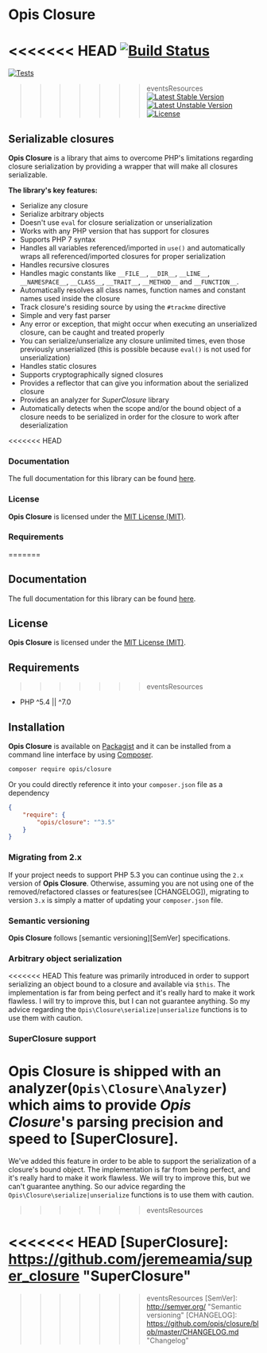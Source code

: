 Opis Closure
====================
<<<<<<< HEAD
[![Build Status](https://travis-ci.org/opis/closure.png)](https://travis-ci.org/opis/closure)
=======
[![Tests](https://github.com/opis/closure/workflows/Tests/badge.svg)](https://github.com/opis/closure/actions)
>>>>>>> eventsResources
[![Latest Stable Version](https://poser.pugx.org/opis/closure/v/stable.png)](https://packagist.org/packages/opis/closure)
[![Latest Unstable Version](https://poser.pugx.org/opis/closure/v/unstable.png)](https://packagist.org/packages/opis/closure)
[![License](https://poser.pugx.org/opis/closure/license.png)](https://packagist.org/packages/opis/closure)

Serializable closures
---------------------
**Opis Closure** is a library that aims to overcome PHP's limitations regarding closure
serialization by providing a wrapper that will make all closures serializable. 

**The library's key features:**

- Serialize any closure
- Serialize arbitrary objects
- Doesn't use `eval` for closure serialization or unserialization
- Works with any PHP version that has support for closures
- Supports PHP 7 syntax
- Handles all variables referenced/imported in `use()` and automatically wraps all referenced/imported closures for
proper serialization
- Handles recursive closures
- Handles magic constants like `__FILE__`, `__DIR__`, `__LINE__`, `__NAMESPACE__`, `__CLASS__`,
`__TRAIT__`, `__METHOD__` and `__FUNCTION__`.
- Automatically resolves all class names, function names and constant names used inside the closure
- Track closure's residing source by using the `#trackme` directive
- Simple and very fast parser
- Any error or exception, that might occur when executing an unserialized closure, can be caught and treated properly
- You can serialize/unserialize any closure unlimited times, even those previously unserialized
(this is possible because `eval()` is not used for unserialization)
- Handles static closures
- Supports cryptographically signed closures
- Provides a reflector that can give you information about the serialized closure
- Provides an analyzer for *SuperClosure* library
- Automatically detects when the scope and/or the bound object of a closure needs to be serialized
in order for the closure to work after deserialization

<<<<<<< HEAD
### Documentation

The full documentation for this library can be found [here][documentation].

### License

**Opis Closure** is licensed under the [MIT License (MIT)][license].

### Requirements
=======
## Documentation

The full documentation for this library can be found [here][documentation].

## License

**Opis Closure** is licensed under the [MIT License (MIT)][license].

## Requirements
>>>>>>> eventsResources

* PHP ^5.4 || ^7.0

## Installation

**Opis Closure** is available on [Packagist] and it can be installed from a 
command line interface by using [Composer]. 

```bash
composer require opis/closure
```

Or you could directly reference it into your `composer.json` file as a dependency

```json
{
    "require": {
        "opis/closure": "^3.5"
    }
}
```

### Migrating from 2.x

If your project needs to support PHP 5.3 you can continue using the `2.x` version
of **Opis Closure**. Otherwise, assuming you are not using one of the removed/refactored classes or features(see 
[CHANGELOG]), migrating to version `3.x` is simply a matter of updating your `composer.json` file. 

### Semantic versioning

**Opis Closure** follows [semantic versioning][SemVer] specifications.

### Arbitrary object serialization

<<<<<<< HEAD
This feature was primarily introduced in order to support serializing an object bound 
to a closure and available via `$this`. The implementation is far from being perfect 
and it's really hard to make it work flawless. I will try to improve this, but I can 
not guarantee anything. So my advice regarding the `Opis\Closure\serialize|unserialize` 
functions is to use them with caution.

### SuperClosure support

**Opis Closure** is shipped with an analyzer(`Opis\Closure\Analyzer`) which 
aims to provide *Opis Closure*'s parsing precision and speed to [SuperClosure].
=======
We've added this feature in order to be able to support the serialization of a closure's bound object. 
The implementation is far from being perfect, and it's really hard to make it work flawless. 
We will try to improve this, but we can't guarantee anything. 
So our advice regarding the `Opis\Closure\serialize|unserialize` functions is to use them with caution.

>>>>>>> eventsResources

[documentation]: https://www.opis.io/closure "Opis Closure"
[license]: http://opensource.org/licenses/MIT "MIT License"
[Packagist]: https://packagist.org/packages/opis/closure "Packagist"
[Composer]: https://getcomposer.org "Composer"
<<<<<<< HEAD
[SuperClosure]: https://github.com/jeremeamia/super_closure "SuperClosure"
=======
>>>>>>> eventsResources
[SemVer]: http://semver.org/ "Semantic versioning"
[CHANGELOG]: https://github.com/opis/closure/blob/master/CHANGELOG.md "Changelog"